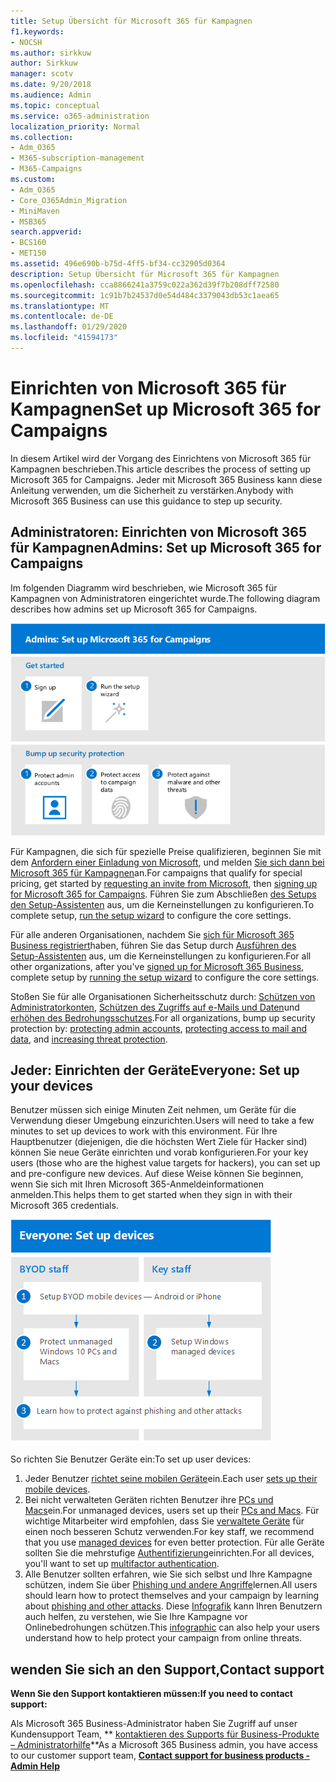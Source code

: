 ```yaml
---
title: Setup Übersicht für Microsoft 365 für Kampagnen
f1.keywords:
- NOCSH
ms.author: sirkkuw
author: Sirkkuw
manager: scotv
ms.date: 9/20/2018
ms.audience: Admin
ms.topic: conceptual
ms.service: o365-administration
localization_priority: Normal
ms.collection:
- Adm_O365
- M365-subscription-management
- M365-Campaigns
ms.custom:
- Adm_O365
- Core_O365Admin_Migration
- MiniMaven
- MSB365
search.appverid:
- BCS160
- MET150
ms.assetid: 496e690b-b75d-4ff5-bf34-cc32905d0364
description: Setup Übersicht für Microsoft 365 für Kampagnen
ms.openlocfilehash: cca8866241a3759c022a362d39f7b208dff72580
ms.sourcegitcommit: 1c91b7b24537d0e54d484c3379043db53c1aea65
ms.translationtype: MT
ms.contentlocale: de-DE
ms.lasthandoff: 01/29/2020
ms.locfileid: "41594173"
---
```

# <a name="set-up-microsoft-365-for-campaigns"></a><span data-ttu-id="39834-103">Einrichten von Microsoft 365 für Kampagnen</span><span class="sxs-lookup"><span data-stu-id="39834-103">Set up Microsoft 365 for Campaigns</span></span>

<span data-ttu-id="39834-104">In diesem Artikel wird der Vorgang des Einrichtens von Microsoft 365 für Kampagnen beschrieben.</span><span class="sxs-lookup"><span data-stu-id="39834-104">This article describes the process of setting up Microsoft 365 for Campaigns.</span></span> <span data-ttu-id="39834-105">Jeder mit Microsoft 365 Business kann diese Anleitung verwenden, um die Sicherheit zu verstärken.</span><span class="sxs-lookup"><span data-stu-id="39834-105">Anybody with Microsoft 365 Business can use this guidance to step up security.</span></span> 

## <a name="admins-set-up-microsoft-365-for-campaigns"></a><span data-ttu-id="39834-106">Administratoren: Einrichten von Microsoft 365 für Kampagnen</span><span class="sxs-lookup"><span data-stu-id="39834-106">Admins: Set up Microsoft 365 for Campaigns</span></span>
<span data-ttu-id="39834-107">Im folgenden Diagramm wird beschrieben, wie Microsoft 365 für Kampagnen von Administratoren eingerichtet wurde.</span><span class="sxs-lookup"><span data-stu-id="39834-107">The following diagram describes how admins set up Microsoft 365 for Campaigns.</span></span>

![Schritte zum Einrichten von Microsoft 365 für Kampagnen](media/M365-democracy-SetUpProcess.png)

<span data-ttu-id="39834-109">Für Kampagnen, die sich für spezielle Preise qualifizieren, beginnen Sie mit dem [Anfordern einer Einladung von Microsoft](https://m365forcampaigns.microsoft.com/), und melden [Sie sich dann bei Microsoft 365 für Kampagnen](m365-campaigns-sign-up.md)an.</span><span class="sxs-lookup"><span data-stu-id="39834-109">For campaigns that qualify for special pricing, get started by [requesting an invite from Microsoft](https://m365forcampaigns.microsoft.com/), then [signing up for Microsoft 365 for Campaigns](m365-campaigns-sign-up.md).</span></span> <span data-ttu-id="39834-110">Führen Sie zum Abschließen [des Setups den Setup-Assistenten](../business/set-up.md?toc=/microsoft-365/campaigns/toc.json) aus, um die Kerneinstellungen zu konfigurieren.</span><span class="sxs-lookup"><span data-stu-id="39834-110">To complete setup, [run the setup wizard](../business/set-up.md?toc=/microsoft-365/campaigns/toc.json) to configure the core settings.</span></span>

<span data-ttu-id="39834-111">Für alle anderen Organisationen, nachdem Sie [sich für Microsoft 365 Business registriert](../business/sign-up.md)haben, führen Sie das Setup durch [Ausführen des Setup-Assistenten](../business/set-up.md?toc=/microsoft-365/campaigns/toc.json) aus, um die Kerneinstellungen zu konfigurieren.</span><span class="sxs-lookup"><span data-stu-id="39834-111">For all other organizations, after you've [signed up for Microsoft 365 Business](../business/sign-up.md), complete setup by [running the setup wizard](../business/set-up.md?toc=/microsoft-365/campaigns/toc.json) to configure the core settings.</span></span>

<span data-ttu-id="39834-112">Stoßen Sie für alle Organisationen Sicherheitsschutz durch: [Schützen von Administratorkonten](m365-campaigns-protect-admin-accounts.md), [Schützen des Zugriffs auf e-Mails und Daten](m365-campaigns-conditional-access.md)und [erhöhen des Bedrohungsschutzes](m365-campaigns-increase-protection.md).</span><span class="sxs-lookup"><span data-stu-id="39834-112">For all organizations, bump up security protection by: [protecting admin accounts](m365-campaigns-protect-admin-accounts.md), [protecting access to mail and data](m365-campaigns-conditional-access.md), and [increasing threat protection](m365-campaigns-increase-protection.md).</span></span>


 ## <a name="everyone-set-up-your-devices"></a><span data-ttu-id="39834-113">Jeder: Einrichten der Geräte</span><span class="sxs-lookup"><span data-stu-id="39834-113">Everyone: Set up your devices</span></span> 
 
<span data-ttu-id="39834-114">Benutzer müssen sich einige Minuten Zeit nehmen, um Geräte für die Verwendung dieser Umgebung einzurichten.</span><span class="sxs-lookup"><span data-stu-id="39834-114">Users will need to take a few minutes to set up devices to work with this environment.</span></span> <span data-ttu-id="39834-115">Für Ihre Hauptbenutzer (diejenigen, die die höchsten Wert Ziele für Hacker sind) können Sie neue Geräte einrichten und vorab konfigurieren.</span><span class="sxs-lookup"><span data-stu-id="39834-115">For your key users (those who are the highest value targets for hackers), you can set up and pre-configure new devices.</span></span> <span data-ttu-id="39834-116">Auf diese Weise können Sie beginnen, wenn Sie sich mit Ihren Microsoft 365-Anmeldeinformationen anmelden.</span><span class="sxs-lookup"><span data-stu-id="39834-116">This helps them to get started when they sign in with their Microsoft 365 credentials.</span></span> 

![Setupvorgang für Benutzer Geräte](media/m365-democracy-user-device-setup.png)
  
<span data-ttu-id="39834-118">So richten Sie Benutzer Geräte ein:</span><span class="sxs-lookup"><span data-stu-id="39834-118">To set up user devices:</span></span> 
1. <span data-ttu-id="39834-119">Jeder Benutzer [richtet seine mobilen Geräte](../business/set-up-mobile-devices.md?toc=%2Fmicrosoft-365%2Fcampaigns%2Ftoc.json)ein.</span><span class="sxs-lookup"><span data-stu-id="39834-119">Each user [sets up their mobile devices](../business/set-up-mobile-devices.md?toc=%2Fmicrosoft-365%2Fcampaigns%2Ftoc.json).</span></span> 
2. <span data-ttu-id="39834-120">Bei nicht verwalteten Geräten richten Benutzer ihre [PCs und Macs](m365-campaigns-protect-pcs-macs.md)ein.</span><span class="sxs-lookup"><span data-stu-id="39834-120">For unmanaged devices, users set up their [PCs and Macs](m365-campaigns-protect-pcs-macs.md).</span></span> <span data-ttu-id="39834-121">Für wichtige Mitarbeiter wird empfohlen, dass Sie [verwaltete Geräte](../business/set-up-windows-devices.md?toc=/microsoft-365/campaigns/toc.json) für einen noch besseren Schutz verwenden.</span><span class="sxs-lookup"><span data-stu-id="39834-121">For key staff, we recommend that you use [managed devices](../business/set-up-windows-devices.md?toc=/microsoft-365/campaigns/toc.json) for even better protection.</span></span> <span data-ttu-id="39834-122">Für alle Geräte sollten Sie die mehrstufige [Authentifizierung](m365-campaigns-multifactor-authenication.md)einrichten.</span><span class="sxs-lookup"><span data-stu-id="39834-122">For all devices, you'll want to set up [multifactor authentication](m365-campaigns-multifactor-authenication.md).</span></span> 
3. <span data-ttu-id="39834-123">Alle Benutzer sollten erfahren, wie Sie sich selbst und Ihre Kampagne schützen, indem Sie über [Phishing und andere Angriffe](m365-campaigns-phishing-and-attacks.md)lernen.</span><span class="sxs-lookup"><span data-stu-id="39834-123">All users should learn how to protect themselves and your campaign by learning about [phishing and other attacks](m365-campaigns-phishing-and-attacks.md).</span></span> <span data-ttu-id="39834-124">Diese [Infografik](m365-campaigns-protect-campaign-infographic.md) kann Ihren Benutzern auch helfen, zu verstehen, wie Sie Ihre Kampagne vor Onlinebedrohungen schützen.</span><span class="sxs-lookup"><span data-stu-id="39834-124">This [infographic](m365-campaigns-protect-campaign-infographic.md) can also help your users understand how to help protect your campaign from online threats.</span></span>

## <a name="contact-support"></a><span data-ttu-id="39834-125">wenden Sie sich an den Support,</span><span class="sxs-lookup"><span data-stu-id="39834-125">Contact support</span></span>

 <span data-ttu-id="39834-126">**Wenn Sie den Support kontaktieren müssen:**</span><span class="sxs-lookup"><span data-stu-id="39834-126">**If you need to contact support:**</span></span>
  
<span data-ttu-id="39834-127">Als Microsoft 365 Business-Administrator haben Sie Zugriff auf unser Kundensupport Team, \*\* [kontaktieren des Supports für Business-Produkte – Administratorhilfe](https://support.office.com/article/32a17ca7-6fa0-4870-8a8d-e25ba4ccfd4b)\*\*</span><span class="sxs-lookup"><span data-stu-id="39834-127">As a Microsoft 365 Business admin, you have access to our customer support team, **[Contact support for business products - Admin Help](https://support.office.com/article/32a17ca7-6fa0-4870-8a8d-e25ba4ccfd4b)**</span></span>
    

